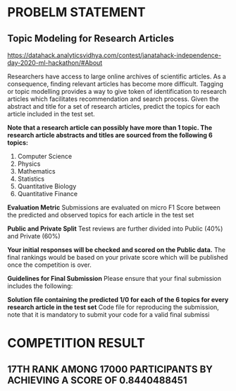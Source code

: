 # **PROBELM STATEMENT**

## Topic Modeling for Research Articles
https://datahack.analyticsvidhya.com/contest/janatahack-independence-day-2020-ml-hackathon/#About

Researchers have access to large online archives of scientific articles. As a consequence, finding relevant articles has become more difficult. Tagging or topic modelling provides a way to give token of identification to research articles which facilitates recommendation and search process.
Given the abstract and title for a set of research articles, predict the topics for each article included in the test set. 

**Note that a research article can possibly have more than 1 topic. The research article abstracts and titles are sourced from the following 6 topics:**

1. Computer Science
2. Physics
3. Mathematics
4. Statistics
5. Quantitative Biology
6. Quantitative Finance

**Evaluation Metric**
Submissions are evaluated on micro F1 Score between the predicted and observed topics for each article in the test set

**Public and Private Split**
Test reviews are further divided into Public (40%) and Private (60%)

**Your initial responses will be checked and scored on the Public data.**
The final rankings would be based on your private score which will be published once the competition is over.
 

**Guidelines for Final Submission**
Please ensure that your final submission includes the following:

**Solution file containing the predicted 1/0 for each of the 6 topics for every research article in the test set**
Code file for reproducing the submission, note that it is mandatory to submit your code for a valid final submissi


# **COMPETITION RESULT**
## **17TH RANK AMONG 17000 PARTICIPANTS BY ACHIEVING A SCORE OF 0.8440488451**
